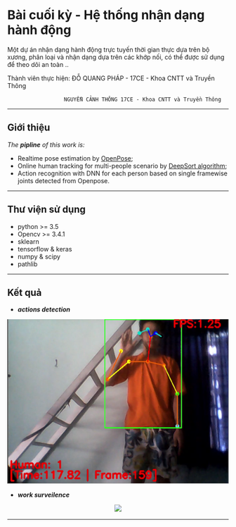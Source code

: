 # Bài cuối kỳ - Hệ thống nhận dạng hành động
Một dự án nhận dạng hành động trực tuyến thời gian thực dựa trên bộ xương, phân loại và nhận dạng dựa trên các khớp nối, có thể được sử dụng để theo dõi an toàn .. 

Thành viên thực hiện: ĐỖ QUANG PHÁP - 17CE - Khoa CNTT và Truyền Thông

                      NGUYỄN CẢNH THÔNG 17CE - Khoa CNTT và Truyền Thông


------
## Giới thiệu
*The **pipline** of this work is:*   
 - Realtime pose estimation by [OpenPose](https://github.com/CMU-Perceptual-Computing-Lab/openpose);   
 - Online human tracking for multi-people scenario by [DeepSort algorithm](https://github.com/nwojke/deep_sortv);   
 - Action recognition with DNN for each person based on single framewise joints detected from Openpose.


------
## Thư viện sử dụng
 - python >= 3.5
 - Opencv >= 3.4.1   
 - sklearn
 - tensorflow & keras
 - numpy & scipy 
 - pathlib
 
 
------
## Kết quả 
 - ***actions detection***
<p align="center">
    <img src="https://github.com/ncthong/Realtime_Action_Re/blob/master/test_out/sp.png", width="540">
 
 - ***work surveilence***
<p align="center">
    <img src="https://github.com/LZQthePlane/Online-Realtime-Action-Recognition-based-on-OpenPose/blob/master/test_out/webcam_under_scene-1.gif", width="540">


-------

